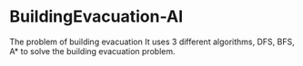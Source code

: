 # BuildingEvacuation-AI
The problem of building evacuation
It uses 3 different algorithms, DFS, BFS, A* to solve the building evacuation problem.
